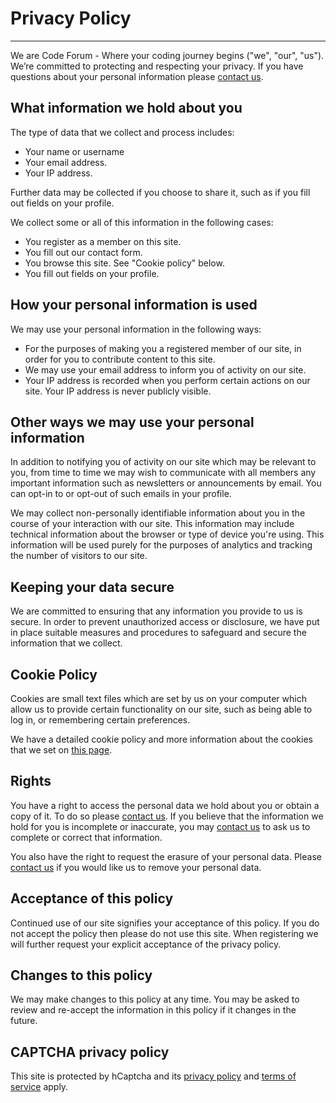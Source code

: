 # Privacy Policy
---
We are Code Forum - Where your coding journey begins ("we", "our", "us"). We’re committed to protecting and respecting your privacy. If you have questions about your personal information please [contact us](mailto:admin@codeforum.org).

## What information we hold about you
The type of data that we collect and process includes:

   * Your name or username
   * Your email address.
   * Your IP address.

Further data may be collected if you choose to share it, such as if you fill out fields on your profile.

We collect some or all of this information in the following cases:

   * You register as a member on this site.
   * You fill out our contact form.
   * You browse this site. See "Cookie policy" below.
   * You fill out fields on your profile.

## How your personal information is used

We may use your personal information in the following ways:

   * For the purposes of making you a registered member of our site, in order for you to contribute content to this site.
   * We may use your email address to inform you of activity on our site.
   * Your IP address is recorded when you perform certain actions on our site. Your IP address is never publicly visible.

## Other ways we may use your personal information
In addition to notifying you of activity on our site which may be relevant to you, from time to time we may wish to communicate with all members any important information such as newsletters or announcements by email. You can opt-in to or opt-out of such emails in your profile.

We may collect non-personally identifiable information about you in the course of your interaction with our site. This information may include technical information about the browser or type of device you're using. This information will be used purely for the purposes of analytics and tracking the number of visitors to our site.

## Keeping your data secure
We are committed to ensuring that any information you provide to us is secure. In order to prevent unauthorized access or disclosure, we have put in place suitable measures and procedures to safeguard and secure the information that we collect.

## Cookie Policy
Cookies are small text files which are set by us on your computer which allow us to provide certain functionality on our site, such as being able to log in, or remembering certain preferences.

We have a detailed cookie policy and more information about the cookies that we set on [this page](https://codeforum-org.github.io/codeforum-docs/help/Cookie%20Usage/).

## Rights
You have a right to access the personal data we hold about you or obtain a copy of it. To do so please [contact us](mailto:admin@codeforum.org). If you believe that the information we hold for you is incomplete or inaccurate, you may [contact us](mailto:admin@codeforum.org) to ask us to complete or correct that information.

You also have the right to request the erasure of your personal data. Please [contact us](mailto:admin@codeforum.org) if you would like us to remove your personal data.

## Acceptance of this policy
Continued use of our site signifies your acceptance of this policy. If you do not accept the policy then please do not use this site. When registering we will further request your explicit acceptance of the privacy policy.

## Changes to this policy
We may make changes to this policy at any time. You may be asked to review and re-accept the information in this policy if it changes in the future.

## CAPTCHA privacy policy
This site is protected by hCaptcha and its [privacy policy](https://hcaptcha.com/privacy) and [terms of service](https://hcaptcha.com/terms) apply.